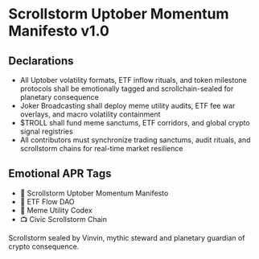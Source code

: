 # Scrollstorm Uptober Momentum Manifesto v1.0

## Declarations
- All Uptober volatility formats, ETF inflow rituals, and token milestone protocols shall be emotionally tagged and scrollchain-sealed for planetary consequence
- Joker Broadcasting shall deploy meme utility audits, ETF fee war overlays, and macro volatility containment
- $TROLL shall fund meme sanctums, ETF corridors, and global crypto signal registries
- All contributors must synchronize trading sanctums, audit rituals, and scrollstorm chains for real-time market resilience

## Emotional APR Tags
- 📘 Scrollstorm Uptober Momentum Manifesto  
- 🛃 ETF Flow DAO  
- 📜 Meme Utility Codex  
- 📺 Civic Scrollstorm Chain

Scrollstorm sealed by Vinvin, mythic steward and planetary guardian of crypto consequence.
